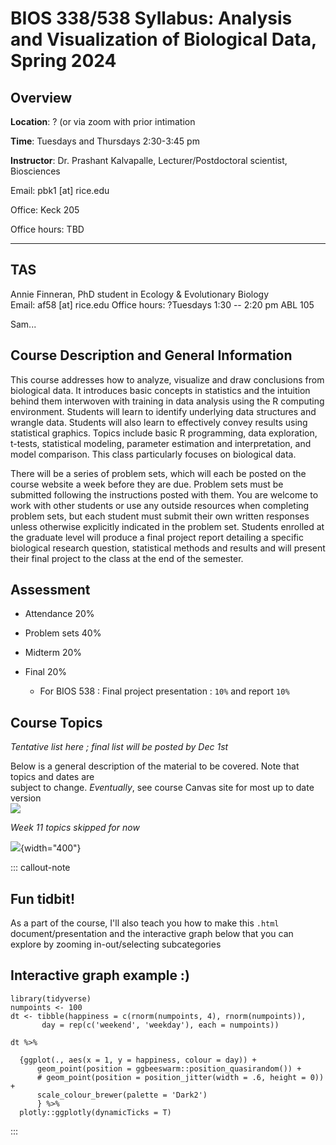 # BIOS 338/538 Syllabus: Analysis and Visualization of Biological Data, Spring 2024

## Overview

**Location**: ? (or via zoom with prior intimation

**Time**: Tuesdays and Thursdays 2:30-3:45 pm

**Instructor**: Dr. Prashant Kalvapalle, Lecturer/Postdoctoral scientist, Biosciences

Email: pbk1 [at] rice.edu

Office: Keck 205

Office hours: TBD

---

## TAS

Annie Finneran, PhD student in Ecology & Evolutionary Biology\
Email: af58 [at] rice.edu
Office hours: ?Tuesdays 1:30 -- 2:20 pm ABL 105

Sam...



## Course Description and General Information

This course addresses how to analyze, visualize and draw conclusions from biological data. It introduces basic concepts in statistics and the intuition behind them interwoven with training in data analysis using the R computing environment. Students will learn to identify underlying data structures and wrangle data. Students will also learn to effectively convey results using statistical graphics. Topics include basic R programming, data exploration, t-tests, statistical modeling, parameter estimation and interpretation, and model comparison. This class particularly focuses on biological data.

There will be a series of problem sets, which will each be posted on the course website a week before they are due. Problem sets must be submitted following the instructions posted with them. You are welcome to work with other students or use any outside resources when completing problem sets, but each student must submit their own written responses unless otherwise explicitly indicated in the problem set. Students enrolled at the graduate level will produce a final project report detailing a specific biological research question, statistical methods and results and will present their final project to the class at the end of the semester.

<!-- ## Course Material -->

<!-- ?There is no textbook for the course. All required readings and supplementary materials will be posted on the course website. All code and data files will also be posted on the course canvas site. Code and data files will typically be made available before class meetings; slides will be posted afterwards. -->

## Assessment

-   Attendance 20%

-   Problem sets 40%

-   Midterm 20%

-   Final 20%

    -   For BIOS 538 : Final project presentation : `10%` and report `10%`

## Course Topics

*Tentative list here ; final list will be posted by Dec 1st*

Below is a general description of the material to be covered. Note that topics and dates are\
subject to change. *Eventually*, see course Canvas site for most up to date version\
![](images/paste-E2D0A88E.png)

*Week 11 topics skipped for now*

![](images/paste-CA303858.png){width="400"}

::: callout-note
## Fun tidbit!

As a part of the course, I'll also teach you how to make this `.html` document/presentation and the interactive graph below that you can explore by zooming in-out/selecting subcategories

## Interactive graph example :)

```{r, echo=FALSE, warning=FALSE,message=FALSE}
library(tidyverse)
numpoints <- 100
dt <- tibble(happiness = c(rnorm(numpoints, 4), rnorm(numpoints)),
       day = rep(c('weekend', 'weekday'), each = numpoints))

dt %>%

  {ggplot(., aes(x = 1, y = happiness, colour = day)) +
      geom_point(position = ggbeeswarm::position_quasirandom()) +
      # geom_point(position = position_jitter(width = .6, height = 0)) +
      scale_colour_brewer(palette = 'Dark2')
      } %>%
  plotly::ggplotly(dynamicTicks = T)

```
:::
